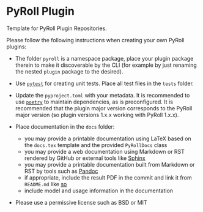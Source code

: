 # PyRoll Plugin

Template for PyRoll Plugin Repositories.

Please follow the following instructions when creating your own PyRoll plugins:

- The folder `pyroll` is a namespace package, place your plugin package therein to make it discoverable by the CLI (for
  example by just renaming the nested `plugin` package to the desired).

- Use [`pytest`](https://docs.pytest.org) for creating unit tests. Place all test files in the `tests` folder.

- Update the `pyproject.toml` with your metadata. It is recommended to use [`poetry`](https://python-poetry.org) to
  maintain dependencies, as is preconfigured. It is recommended that the plugin major version corresponds to the PyRoll
  major version (so plugin versions 1.x.x working with PyRoll 1.x.x).

- Place documentation in the `docs` folder:
    - you may provide a printable documentation using LaTeX based on the `docs.tex` template and the
      provided `PyRollDocs` class
    - you may provide a web documentation using Markdown or RST rendered by GitHub or external tools
      like [Sphinx](https://www.sphinx-doc.org)
    - you may provide a printable documentation built from Markdown or RST by tools such
      as [Pandoc](https://pandoc.org/)
    - if appropriate, include the result PDF in the commit and link it from `README.md` like [so](docs/docs.pdf)
    - include model and usage information in the documentation

- Please use a permissive license such as BSD or MIT
    